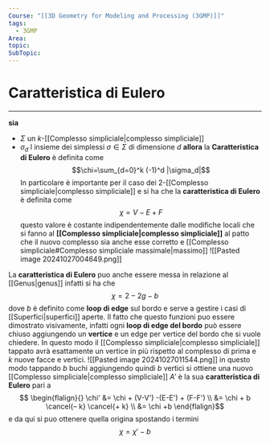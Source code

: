 ```yaml
---
Course: "[[3D Geometry for Modeling and Processing (3GMP)]]"
tags:
  - 3GMP
Area: 
topic: 
SubTopic: 
---
```


# Caratteristica di Eulero
---
__sia__
- $\Sigma$ un $k$-[[Complesso simpliciale|complesso simpliciale]]
- $\sigma_d$ l insieme dei simplessi $\sigma \in \Sigma$ di dimensione $d$
__allora__ la __Caratteristica di Eulero__ è definita come $$\chi=\sum_{d=0}^k (-1)^d |\sigma_d|$$In particolare è importante per il caso dei $2$-[[Complesso simpliciale|complesso simpliciale]] e si ha che la __caratteristica di Eulero__ è definita come  
$$\chi=V - E + F$$
questo valore è costante indipendentemente dalle modifiche locali che si fanno al __[[Complesso simpliciale|complesso simpliciale]]__ al patto che il nuovo complesso sia anche esse corretto e [[Complesso simpliciale#Complesso simpliciale massimale|massimo]] 
![[Pasted image 20241027004649.png]]

La __caratteristica di Eulero__ puo anche essere messa in relazione al [[Genus|genus]] infatti si ha che $$\chi =2-2g-b$$dove $b$ è definito come __loop di edge__ sul bordo e serve a gestire i casi di [[Superfici|superfici]] aperte. 
Il fatto che questo funzioni puo essere dimostrato visivamente, infatti ogni __loop di edge del bordo__  può essere chiuso aggiungendo un __vertice__ e un edge per vertice del bordo che si vuole chiedere. In questo modo il [[Complesso simpliciale|complesso simpliciale]] tappato avrà esattamente un vertice in più rispetto al complesso di prima e $k$ nuove facce e vertici. 
![[Pasted image 20241027011544.png]]
in questo modo tappando $b$ buchi aggiungendo quindi $b$ vertici si ottiene una nuovo [[Complesso simpliciale|complesso simpliciale]]  $A'$ è la sua __caratteristica di Eulero__ pari a $$
\begin{flalign}{}
\chi' &= \chi + (V-V') -(E-E') + (F-F')  \\
      &= \chi + b \cancel{– k} \cancel{+ k} \\
      &= \chi +b
\end{flalign}$$e da qui si puo ottenere quella origina spostando i termini $$\chi=\chi'-b$$


